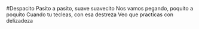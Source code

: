 #Despacito
Pasito a pasito, suave suavecito
Nos vamos pegando, poquito a poquito
Cuando tu tecleas, con esa destreza
Veo que practicas con delizadeza
